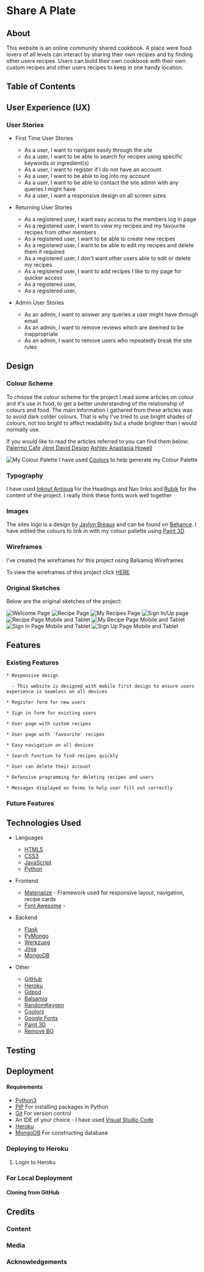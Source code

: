 # Share A Plate

<!-- Space reserved for site img and links to live site and github -->

## About

This website is an online community shared cookbook. A place were food lovers of all levels can interact by sharing their own recipes
and by finding other users recipes. Users can build their own cookbook with their own custom recipes and other users recipes to keep
in one handy location.

## Table of Contents

<!-- Space reserved for contents -->

## User Experience (UX)

### User Stories

  * First Time User Stories

    - As a user, I want to navigate easily through the site
    - As a user, I want to be able to search for recipes using specific keywords or ingredient(s)
    - As a user, I want to register if I do not have an account
    - As a user, I want to be able to log into my account
    - As a user, I want to be able to contact the site admin with any queries I might have
    - As a user, I want a responsive design on all screen sizes

  * Returning User Stories

    - As a registered user, I want easy access to the members log in page
    - As a registered user, I want to view my recipes and my favourite recipes from other members
    - As a registered user, I want to be able to create new recipes
    - As a registered user, I want to be able to edit my recipes and delete them if required
    - As a registered user, I don't want other users able to edit or delete my recipes
    - As a registered user, I want to add recipes I like to my page for quicker access
    - As a registered user, 
    - As a registered user,

  * Admin User Stories

    - As an admin, I want to answer any queries a user might have through email
    - As an admin, I want to remove reviews which are deemed to be inappropriate
    - As an admin, I want to remove users who repeatedly break the site rules

## Design 

  ### Colour Scheme

  To choose the colour scheme for the project I read some articles on colour and it's use in food,
  to get a better understanding of the relationship of colours and food. The main information I 
  gathered from these articles was to avoid dark colder colours. That is why I've tried to use bright
  shades of colours, not too bright to affect readability but a shade brighter than I would normally use.

  If you would like to read the articles referred to you can find them below:
  [Palermo Cafe](https://palermocafe.com/colors-make-hungry/)
  [Jenn David Design](https://jenndavid.com/colors-that-influence-food-sales-infographic/)
  [Ashley Anastasia Howell](https://medium.com/@ashley_howell/understanding-colour-psychology-for-restaurants-brands-dbb7ffbcecae)

  ![My Colour Palette](/static/images/color-palette.png)
  I have used [Coolors](https://coolors.co/) to help generate my Colour Palette

  ### Typography

  I have used [Inknut Antiqua](https://fonts.google.com/specimen/Inknut+Antiqua?query=Inknut+Antiqua) for the Headings and Nav links
  and [Rubik](https://fonts.google.com/specimen/Rubik?sidebar.open=true) for the content of the project. I really think these fonts 
  work well together
  
  ### Images

  The sites logo is a design by [Jaylyn Breaux](https://www.behance.net/JBDesignWorks) and can be found on [Behance](https://www.behance.net/gallery/67910949/Share-A-Plate-App-Icon-Designs).
  I have edited the colours to link in with my colour pallette using [Paint 3D](https://www.microsoft.com/en-us/p/paint-3d/9nblggh5fv99?activetab=pivot:overviewtab)

  <!-- Reserved for Images -->

  ### Wireframes

  I've created the wireframes for this project using Balsamiq Wireframes

  To view the wireframes of this project click [HERE](https://github.com/brimurphy/share-a-plate/tree/master/static/images/wireframes)

  ### Original Sketches

  Below are the original sketches of the project:

  ![Welcome Page](/static/images/sketches/sketch-home.jpg)  ![Recipe Page](/static/images/sketches/sketch-recipes.jpg)
  ![My Recipes Page](/static/images/sketches/sketch-my-recipes.jpg)  ![Sign In/Up page](/static/images/sketches/sketch-sign-up.jpg)
  ![Recipe Page Mobile and Tablet](/static/images/sketches/sketch-recipes-mob-tab.jpg)  ![My Recipe Page Mobile and Tablet](/static/images/sketches/sketch-my-recipes-mob-tab.jpg)
  ![Sign In Page Mobile and Tablet](/static/images/sketches/sketch-sign-in-mob-tab.jpg)  ![Sign Up Page Mobile and Tablet](/static/images/sketches/sketch-sign-up-mob-tab.jpg)

## Features

  ### Existing Features

    * Responsive design

      - This website is designed with mobile first design to ensure users experience is seamless on all devices

    * Register form for new users

    * Sign in form for existing users

    * User page with custom recipes 

    * User page with 'favourite' recipes

    * Easy navigation on all devices

    * Search function to find recipes quickly

    * User can delete their account

    * Defensive programming for deleting recipes and users

    * Messages displayed on forms to help user fill out correctly

 <!-- Add More features as developed here -->

  ### Future Features

   <!-- Add future features here -->

## Technologies Used
<!-- Add more technologies as used here -->

  * Languages 

    - [HTML5](https://developer.mozilla.org/en-US/docs/Web/HTML)
    - [CSS3](https://developer.mozilla.org/en-US/docs/Web/CSS)
    - [JavaScript](https://developer.mozilla.org/en-US/docs/Web/JavaScript)
    - [Python](https://www.python.org/)

  * Frontend

    - [Materialize](https://materializecss.com/) - Framework used for responsive layout, navigation, recipe cards <!-- (Add more) -->
    - [Font Awesome](https://fontawesome.com/v4.7.0/icons/) - <!-- (Add what was used) -->
    
  * Backend

    - [Flask]()
    - [PyMongo]()
    - [Werkzueg]()
    - [Jinja]()
    - [MongoDB]()

  * Other

    - [GitHub](https://github.com/)
    - [Heroku](https://heroku.com/)
    - [Gitpod](https://gitpod.io/)
    - [Balsamiq](https://balsamiq.com/)
    - [RandomKeygen](https://randomkeygen.com/)
    - [Coolors](https://coolors.co/)
    - [Google Fonts](https://fonts.google.com/)
    - [Paint 3D](https://www.microsoft.com/en-us/p/paint-3d/9nblggh5fv99?activetab=pivot:overviewtab)
    - [Remove BG](https://www.remove.bg/)


## Testing

<!-- Add testing here/link to testing.md file -->
  
## Deployment

#### Requirements

  * [Python3](https://www.python.org/downloads/)
  * [PIP](https://pypi.org/project/pip/) For installing packages in Python
  * [Git](https://git-scm.com/downloads) For version control
  * An IDE of your choice - I have used [Visual Studio Code](https://code.visualstudio.com/)
  * [Heroku](https://devcenter.heroku.com/)
  * [MongoDB](https://www.mongodb.com/) For constructing database

<!-- Add steps here -->

### Deploying to Heroku

  1. Login to Heroku

<!-- Add steps here -->

### For Local Deployment

#### Cloning from GitHub

<!-- Add steps here -->

## Credits

### Content

<!-- Add written content sources here -->

### Media 

<!-- Add Media and Image sources here -->

### Acknowledgements

<!-- Add acknowledgements here -->